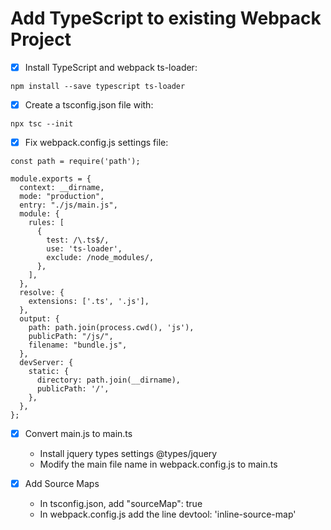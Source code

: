 # Add TypeScript to existing Webpack Project

- [x] Install TypeScript and webpack ts-loader:

```
npm install --save typescript ts-loader
```

- [x] Create a tsconfig.json file with:

```
npx tsc --init
```

- [x] Fix webpack.config.js settings file:

```
const path = require('path');

module.exports = {
  context: __dirname,
  mode: "production",
  entry: "./js/main.js",
  module: {
    rules: [
      {
        test: /\.ts$/,
        use: 'ts-loader',
        exclude: /node_modules/,
      },
    ],
  },
  resolve: {
    extensions: ['.ts', '.js'],
  },
  output: {
    path: path.join(process.cwd(), 'js'),
    publicPath: "/js/",
    filename: "bundle.js",
  },
  devServer: {
    static: {
      directory: path.join(__dirname),
      publicPath: '/',
    },
  },
};
```

- [x] Convert main.js to main.ts
  - Install jquery types settings @types/jquery
  - Modify the main file name in webpack.config.js  to main.ts

- [x] Add Source Maps
  - In tsconfig.json, add "sourceMap": true
  - In webpack.config.js add the line devtool: 'inline-source-map'


